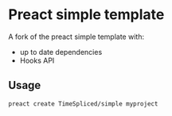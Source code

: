 # Preact simple template

A fork of the preact simple template with:
* up to date dependencies
* Hooks API

## Usage

`preact create TimeSpliced/simple myproject`
